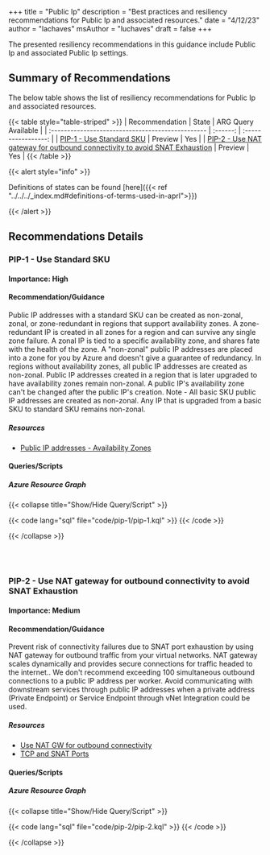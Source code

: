 +++
title = "Public Ip"
description = "Best practices and resiliency recommendations for Public Ip and associated resources."
date = "4/12/23"
author = "lachaves"
msAuthor = "luchaves"
draft = false
+++

The presented resiliency recommendations in this guidance include Public Ip and associated Public Ip settings.

## Summary of Recommendations

The below table shows the list of resiliency recommendations for Public Ip and associated resources.

{{< table style="table-striped" >}}
| Recommendation                                    |  State   | ARG Query Available |
| :------------------------------------------------ | :------: | :-----------------: |
| [PIP-1 - Use Standard SKU](#pip-1---use-standard-sku) | Preview  |         Yes         |
| [PIP-2 - Use NAT gateway for outbound connectivity to avoid SNAT Exhaustion](#pip-2---use-nat-gateway-for-outbound-connectivity-to-avoid-snat-exhaustion) | Preview |         Yes          |
{{< /table >}}

{{< alert style="info" >}}

Definitions of states can be found [here]({{< ref "../../../_index.md#definitions-of-terms-used-in-aprl">}})

{{< /alert >}}

## Recommendations Details

### PIP-1 - Use Standard SKU

#### Importance: High

#### Recommendation/Guidance

Public IP addresses with a standard SKU can be created as non-zonal, zonal, or zone-redundant in regions that support availability zones.
A zone-redundant IP is created in all zones for a region and can survive any single zone failure. A zonal IP is tied to a specific availability zone, and shares fate with the health of the zone. A "non-zonal" public IP addresses are placed into a zone for you by Azure and doesn't give a guarantee of redundancy.
In regions without availability zones, all public IP addresses are created as non-zonal. Public IP addresses created in a region that is later upgraded to have availability zones remain non-zonal. A public IP's availability zone can't be changed after the public IP's creation.
Note - All basic SKU public IP addresses are created as non-zonal. Any IP that is upgraded from a basic SKU to standard SKU remains non-zonal.

##### Resources

- [Public IP addresses - Availability Zones](https://learn.microsoft.com/en-us/azure/virtual-network/ip-services/public-ip-addresses#availability-zone)

#### Queries/Scripts

##### Azure Resource Graph

{{< collapse title="Show/Hide Query/Script" >}}

{{< code lang="sql" file="code/pip-1/pip-1.kql" >}} {{< /code >}}

{{< /collapse >}}

<br><br>

### PIP-2 - Use NAT gateway for outbound connectivity to avoid SNAT Exhaustion

#### Importance: Medium

#### Recommendation/Guidance

Prevent risk of connectivity failures due to SNAT port exhaustion by using NAT gateway for outbound traffic from your virtual networks. NAT gateway scales dynamically and provides secure connections for traffic headed to the internet.. We don't recommend exceeding 100 simultaneous outbound connections to a public IP address per worker.  Avoid communicating with downstream services through public IP addresses when a private address (Private Endpoint) or Service Endpoint through vNet Integration could be used.

##### Resources

- [Use NAT GW for outbound connectivity](https://learn.microsoft.com/en-us/azure/advisor/advisor-reference-reliability-recommendations#use-nat-gateway-for-outbound-connectivity)
- [TCP and SNAT Ports](https://learn.microsoft.com/en-us/azure/architecture/framework/services/compute/azure-app-service/reliability#tcp-and-snat-ports)
#### Queries/Scripts

##### Azure Resource Graph

{{< collapse title="Show/Hide Query/Script" >}}

{{< code lang="sql" file="code/pip-2/pip-2.kql" >}} {{< /code >}}

{{< /collapse >}}

<br><br>
